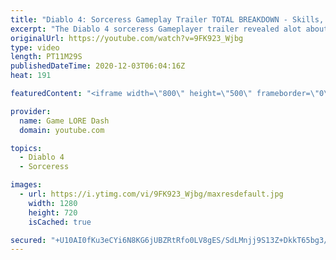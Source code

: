 ```yaml
---
title: "Diablo 4: Sorceress Gameplay Trailer TOTAL BREAKDOWN - Skills, Abilities, Locations, Items & MORE!"
excerpt: "The Diablo 4 sorceress Gameplayer trailer revealed alot about the class, but what did you miss? If you enjoyed this video please consider subscribing: ..."
originalUrl: https://youtube.com/watch?v=9FK923_Wjbg
type: video
length: PT11M29S
publishedDateTime: 2020-12-03T06:04:16Z
heat: 191

featuredContent: "<iframe width=\"800\" height=\"500\" frameborder=\"0\" src=\"https://www.youtube.com/embed/9FK923_Wjbg\" allow=\"accelerometer; autoplay; encrypted-media; gyroscope; picture-in-picture\" allowfullscreen></iframe>"

provider:
  name: Game LORE Dash
  domain: youtube.com

topics:
  - Diablo 4
  - Sorceress

images:
  - url: https://i.ytimg.com/vi/9FK923_Wjbg/maxresdefault.jpg
    width: 1280
    height: 720
    isCached: true

secured: "+U10AI0fKu3eCYi6N8KG6jUBZRtRfo0LV8gES/SdLMnjj9S13Z+DkkT65bg3/kV/hHPrGvP3y4vG/HSyBCOzVcwT2phh7Pv55rzIIVwf0ZaD2xkeeCbAxPwML6XBrMyV3jawJhNnvOWu1tqGKHRLUCdUxnQ7WqqKi/lBopAPR7zv1oG+kp1JaLkoD1IB2vKh17hUY3h+Dj6KExqTyqAyyuakCn+1JvIF61opw+mA2W8/RanLVWklRFj5rTauRYjHzPwyrK7tm/EqybhUa1lnBuBKbn1hFGFd9Lt9BGUbqCSZq6SnTUtclf1oXGRfC7A7pWjFi9sb4iqWKH/xiPlFnjBsPgd6Y/DU91k1oS6aF3eQV6PgWPReA5zqPaJxY4WlT+SNSRhRxgmdlPlAfBc/JA==;qB4/govJr3Jn/XUjn6iAmA=="
---
```


